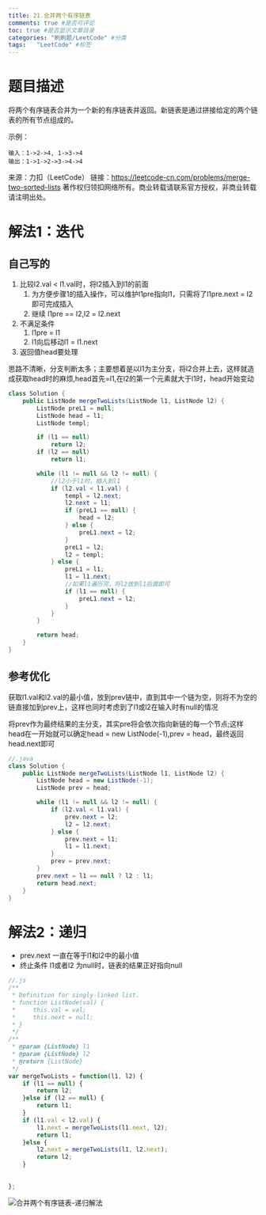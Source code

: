 ```yaml
---
title: 21.合并两个有序链表
comments: true #是否可评论
toc: true #是否显示文章目录
categories: "刷刷题/LeetCode" #分类
tags:   "LeetCode" #标签
---
```


# 题目描述

将两个有序链表合并为一个新的有序链表并返回。新链表是通过拼接给定的两个链表的所有节点组成的。

示例：
```
输入：1->2->4, 1->3->4
输出：1->1->2->3->4->4
```
来源：力扣（LeetCode）
链接：https://leetcode-cn.com/problems/merge-two-sorted-lists
著作权归领扣网络所有。商业转载请联系官方授权，非商业转载请注明出处。


# 解法1：迭代



## 自己写的

1. 比较l2.val < l1.val时，将l2插入到l1的前面
    1. 为方便步骤1的插入操作，可以维护l1pre指向l1，只需将了l1pre.next = l2 即可完成插入
    2. 继续 l1pre == l2,l2 = l2.next 
2. 不满足条件
    1. l1pre = l1
    2. l1向后移动l1 = l1.next
3. 返回值head要处理

思路不清晰，分支判断太多；主要想着是以l1为主分支，将l2合并上去，这样就造成获取head时的麻烦,head首先=l1,在l2的第一个元素就大于l1时，head开始变动

```java
class Solution {
    public ListNode mergeTwoLists(ListNode l1, ListNode l2) {
        ListNode preL1 = null;
        ListNode head = l1;
        ListNode templ;

        if (l1 == null)
            return l2;
        if (l2 == null)
            return l1;

        while (l1 != null && l2 != null) {
            //l2小于l1时，插入到l1
            if (l2.val < l1.val) {
                templ = l2.next;
                l2.next = l1;
                if (preL1 == null) {
                    head = l2;
                } else {
                    preL1.next = l2;
                }
                preL1 = l2;
                l2 = templ;
            } else {
                preL1 = l1;
                l1 = l1.next;
                //如果l1遍历完，将l2放到l1后面即可
                if (l1 == null) {
                    preL1.next = l2;
                }
            }
        }

        return head;
    }
}
```

## 参考优化

获取l1.val和l2.val的最小值，放到prev链中，直到其中一个链为空，则将不为空的链直接加到prev上，这样也同时考虑到了l1或l2在输入时有null的情况

将prev作为最终结果的主分支，其实pre将会依次指向新链的每一个节点;这样head在一开始就可以确定head = new ListNode(-1),prev = head，最终返回head.next即可


```java
//.java
class Solution {
    public ListNode mergeTwoLists(ListNode l1, ListNode l2) {
        ListNode head = new ListNode(-1);
        ListNode prev = head;

        while (l1 != null && l2 != null) {
            if (l2.val < l1.val) {
                prev.next = l2;
                l2 = l2.next;
            } else {
                prev.next = l1;
                l1 = l1.next;
            }
            prev = prev.next;
        }
        prev.next = l1 == null ? l2 : l1;
        return head.next;
    }
}
```


# 解法2：递归

- prev.next 一直在等于l1和l2中的最小值
- 终止条件 l1或者l2 为null时，链表的结果正好指向null

```js
//.js
/**
 * Definition for singly-linked list.
 * function ListNode(val) {
 *     this.val = val;
 *     this.next = null;
 * }
 */
/**
 * @param {ListNode} l1
 * @param {ListNode} l2
 * @return {ListNode}
 */
var mergeTwoLists = function(l1, l2) {
    if (l1 == null) {
        return l2;
    }else if (l2 == null) {
        return l1;
    }
    if (l1.val < l2.val) {
        l1.next = mergeTwoLists(l1.next, l2);
        return l1;
    }else {
        l2.next = mergeTwoLists(l1, l2.next);
        return l2;
    }
    
    
};
```

![合并两个有序链表-递归解法](https://note.youdao.com/yws/public/resource/03dfd851f24b216e58d1d651eff575ae/xmlnote/85A1A438ADF542439F0474669F3C8867/4027?ynotemdtimestamp=1564464625014)
